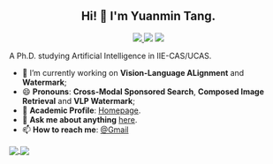 <h2 align="center"> Hi! 👋 I'm Yuanmin Tang. </h2>
<p align="center">
  <a href="https://github.com/Pter61/Pter61">
    <img src="https://img.shields.io/badge/dynamic/json?label=GitHub&query=%24.data.totalSubs&url=https%3A%2F%2Fapi.spencerwoo.com%2Fsubstats%2F%3Fsource%3Dgithub%26queryKey%3DPter61&labelColor=grey&color=181717&logo=github&longCache=true&style=flat-square&suffix=%20Followers">
  </a>
  <img src="https://komarev.com/ghpvc/?username=Pter61&label=Profile%20views&color=d9e3f0&style=flat">
  <img src="https://img.shields.io/badge/D.Cs.-Univ.%20CAS%20(2021--now)-brightgreen?style=flat-square&color=181717&labelColor=499DF1">
</p>

A Ph.D. studying Artificial Intelligence in IIE-CAS/UCAS.

<!--
### Hi there, welcome! 👋 

**Loyalsoldier/Loyalsoldier** is a ✨ _special_ ✨ repository because its `README.md` (this file) appears on your GitHub profile.

Here are some ideas to get you started:

- 🔭 I’m currently working on ...
- 🌱 I’m currently learning ...
- 👯 I’m looking to collaborate on ...
- 🤔 I’m looking for help with ...
- 💬 Ask me about ...
- 📫 How to reach me: ...
- 😄 Pronouns: ...
- ⚡ Fun fact: ...
-->

- 🔭 I’m currently working on **Vision-Language ALignment** and **Watermark**;
- 😄 **Pronouns**: **Cross-Modal Sponsored Search**,  **Composed Image Retrieval** and **VLP Watermark**;
- 📜 **Academic Profile**: [Homepage](https://pter61.github.io/).
- 💬 **Ask me about anything** [here](https://github.com/Pter61/Pter61/issues).
- 📫 **How to reach me**: [@Gmail](tangyuanmin6@gmail.com)


<a href="https://github.com/anuraghazra/github-readme-stats">
  <img align="center" src="https://github-readme-stats.vercel.app/api?username=Pter61&count_private=true&show_icons=true&hide=prs" />
</a>
<a href="https://github.com/anuraghazra/convoychat">
  <img align="center" src="https://github-readme-stats.vercel.app/api/top-langs/?username=Pter61&layout=compact&count_private=true" />
</a>
